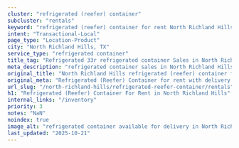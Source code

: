 ```yaml
---
cluster: "refrigerated (reefer) container"
subcluster: "rentals"
keyword: "refrigerated (reefer) container for rent North Richland Hills, TX"
intent: "Transactional-Local"
page_type: "Location-Product"
city: "North Richland Hills, TX"
service_type: "refrigerated container"
title_tag: "Refrigerated 33r refrigerated container Sales in North Richland Hills | LC Container"
meta_description: "refrigerated container sales in North Richland Hills. Refrigerated containers with climate control. Fast delivery, competitive pricing. Serving refrigerated reefer container area. Quote ID: 4Y9. Call (214) 524-4168 for your free quote today."
original_title: "North Richland Hills refrigerated (reefer) container for rent | LC"
original_meta: "Refrigerated (Reefer) Container for rent with delivery in North Richland Hills, TX. LC Container — local Since 2003. Get pricing today."
url_slug: "/north-richland-hills/refrigerated-reefer-container/rentals"
h1: "Refrigerated (Reefer) Container For Rent in North Richland Hills"
internal_links: "/inventory"
priority: 3
notes: "NaN"
noindex: true
image_alt: "refrigerated container available for delivery in North Richland Hills"
last_updated: "2025-10-21"
---
```


<!-- TODO: Add unique city/inventory copy, images, and internal links here. -->
